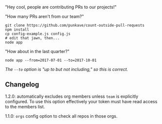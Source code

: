 "Hey cool, people are contributing PRs to our projects!"

"How many PRs aren't from our team?"

```
git clone https://github.com/punkave/count-outside-pull-requests
npm install
cp config-example.js config.js
# edit that jawn, then...
node app
```

"How about in the last quarter?"

```
node app --from=2017-07-01 --to=2017-10-01
```

*The `--to` option is "up to but not including," so this is correct.*

## Changelog

1.2.0: automatically excludes org members unless `team` is explicitly configured. To use this option effectively your token must have read access to the members list.

1.1.0: `orgs` config option to check all repos in those orgs.
